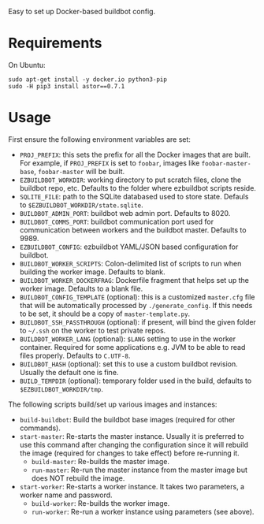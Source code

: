 Easy to set up Docker-based buildbot config.

Requirements
============
On Ubuntu:

```
sudo apt-get install -y docker.io python3-pip
sudo -H pip3 install astor==0.7.1
```

Usage
=====

First ensure the following environment variables are set:
* `PROJ_PREFIX`: this sets the prefix for all the Docker images that are built. For example, if `PROJ_PREFIX` is set to `foobar`, images like `foobar-master-base`, `foobar-master` will be built.
* `EZBUILDBOT_WORKDIR`: working directory to put scratch files, clone the buildbot repo, etc. Defaults to the folder where ezbuildbot scripts reside.
* `SQLITE_FILE`: path to the SQLite databased used to store state. Defauls to `$EZBUILDBOT_WORKDIR/state.sqlite`.
* `BUILDBOT_ADMIN_PORT`: buildbot web admin port. Defaults to 8020.
* `BUILDBOT_COMMS_PORT`: buildbot communication port used for communication between workers and the buildbot master. Defaults to 9989.
* `EZBUILDBOT_CONFIG`: ezbuildbot YAML/JSON based configuration for buildbot.
* `BUILDBOT_WORKER_SCRIPTS`: Colon-delimited list of scripts to run when building the worker image. Defaults to blank.
* `BUILDBOT_WORKER_DOCKERFRAG`: Dockerfile fragment that helps set up the worker image. Defaults to a blank file.
* `BUILDBOT_CONFIG_TEMPLATE` (optional): this is a customized `master.cfg` file that will be automatically processed by `./generate_config`. If this needs to be set, it should be a copy of `master-template.py`.
* `BUILDBOT_SSH_PASSTHROUGH` (optional): if present, will bind the given folder to `~/.ssh` on the worker to test private repos.
* `BUILDBOT_WORKER_LANG` (optional): `$LANG` setting to use in the worker container. Required for some applications e.g. JVM to be able to read files properly. Defaults to `C.UTF-8`.
* `BUILDBOT_HASH` (optional): set this to use a custom buildbot revision. Usually the default one is fine.
* `BUILD_TEMPDIR` (optional): temporary folder used in the build, defaults to `$EZBUILDBOT_WORKDIR/tmp`.

The following scripts build/set up various images and instances:
* `build-buildbot`: Build the buildbot base images (required for other commands).
* `start-master`: Re-starts the master instance. Usually it is preferred to use this command after changing the configuration since it will rebuild the image (required for changes to take effect) before re-running it.
  * `build-master`: Re-builds the master image.
  * `run-master`: Re-run the master instance from the master image but does NOT rebuild the image.
* `start-worker`: Re-starts a worker instance. It takes two parameters, a worker name and password.
  * `build-worker`: Re-builds the worker image.
  * `run-worker`: Re-run a worker instance using parameters (see above).
